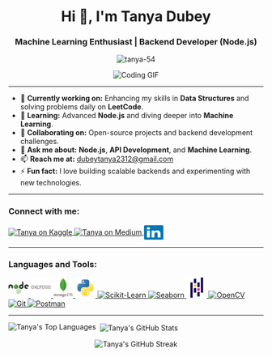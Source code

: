 <h1 align="center">Hi 👋, I'm Tanya Dubey</h1>
<h3 align="center">Machine Learning Enthusiast | Backend Developer (Node.js)</h3>

<p align="center">
  <img src="https://komarev.com/ghpvc/?username=tanya-54&label=Profile%20views&color=0e75b6&style=flat" alt="tanya-54" />
</p>

<p align="center">
  <img src="https://media.giphy.com/media/26tn33aiTi1jkl6H6/giphy.gif" width="400" alt="Coding GIF">
</p>

---

- 🔭 **Currently working on:** Enhancing my skills in **Data Structures** and solving problems daily on **LeetCode**.
- 🌱 **Learning:** Advanced **Node.js** and diving deeper into **Machine Learning**.
- 👯 **Collaborating on:** Open-source projects and backend development challenges.
- 💬 **Ask me about:** **Node.js**, **API Development**, and **Machine Learning**.
- 📫 **Reach me at:** [dubeytanya2312@gmail.com](mailto:dubeytanya2312@gmail.com)
- ⚡ **Fun fact:** I love building scalable backends and experimenting with new technologies.

---

<h3 align="left">Connect with me:</h3>
<p align="left">
  <a href="https://www.kaggle.com/dubeytanya23" target="_blank">
    <img align="center" src="https://raw.githubusercontent.com/rahuldkjain/github-profile-readme-generator/master/src/images/icons/Social/kaggle.svg" alt="Tanya on Kaggle" height="30" width="40" />
  </a>
  <a href="https://medium.com/@dubeytanya2312" target="_blank">
    <img align="center" src="https://raw.githubusercontent.com/rahuldkjain/github-profile-readme-generator/master/src/images/icons/Social/medium.svg" alt="Tanya on Medium" height="30" width="40" />
  </a>
  <a href="https://linkedin.com/in/your-linkedin-profile" target="_blank">
    <img align="center" src="https://raw.githubusercontent.com/devicons/devicon/master/icons/linkedin/linkedin-original.svg" alt="Tanya on LinkedIn" height="30" width="40" />
  </a>
</p>

---

<h3 align="left">Languages and Tools:</h3>
<p align="left">
  <a href="https://nodejs.org" target="_blank">
    <img src="https://raw.githubusercontent.com/devicons/devicon/master/icons/nodejs/nodejs-original-wordmark.svg" alt="Node.js" width="40" height="40"/>
  </a>
  <a href="https://expressjs.com" target="_blank">
    <img src="https://raw.githubusercontent.com/devicons/devicon/master/icons/express/express-original-wordmark.svg" alt="Express.js" width="40" height="40"/>
  </a>
  <a href="https://www.mongodb.com/" target="_blank">
    <img src="https://raw.githubusercontent.com/devicons/devicon/master/icons/mongodb/mongodb-original-wordmark.svg" alt="MongoDB" width="40" height="40"/>
  </a>
  <a href="https://www.python.org" target="_blank">
    <img src="https://raw.githubusercontent.com/devicons/devicon/master/icons/python/python-original.svg" alt="Python" width="40" height="40"/>
  </a>
  <a href="https://scikit-learn.org/" target="_blank">
    <img src="https://upload.wikimedia.org/wikipedia/commons/0/05/Scikit_learn_logo_small.svg" alt="Scikit-Learn" width="40" height="40"/>
  </a>
  <a href="https://seaborn.pydata.org/" target="_blank">
    <img src="https://seaborn.pydata.org/_images/logo-mark-lightbg.svg" alt="Seaborn" width="40" height="40"/>
  </a>
  <a href="https://pandas.pydata.org/" target="_blank">
    <img src="https://raw.githubusercontent.com/devicons/devicon/2ae2a900d2f041da66e950e4d48052658d850630/icons/pandas/pandas-original.svg" alt="Pandas" width="40" height="40"/>
  </a>
  <a href="https://opencv.org/" target="_blank">
    <img src="https://www.vectorlogo.zone/logos/opencv/opencv-icon.svg" alt="OpenCV" width="40" height="40"/>
  </a>
  <a href="https://git-scm.com/" target="_blank">
    <img src="https://www.vectorlogo.zone/logos/git-scm/git-scm-icon.svg" alt="Git" width="40" height="40"/>
  </a>
  <a href="https://postman.com" target="_blank">
    <img src="https://www.vectorlogo.zone/logos/getpostman/getpostman-icon.svg" alt="Postman" width="40" height="40"/>
  </a>
</p>

---

<p align="left">
  <img align="left" src="https://github-readme-stats.vercel.app/api/top-langs?username=tanya-54&show_icons=true&locale=en&layout=compact" alt="Tanya's Top Languages" />
</p>

<p>&nbsp;
  <img align="center" src="https://github-readme-stats.vercel.app/api?username=tanya-54&show_icons=true&locale=en" alt="Tanya's GitHub Stats" />
</p>

<p align="center">
  <img align="center" src="https://github-readme-streak-stats.herokuapp.com/?user=tanya-54" alt="Tanya's GitHub Streak" />
</p>
